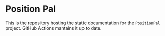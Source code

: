 # Position Pal

This is the repository hosting the static documentation for the `PositionPal` project. 
GitHub Actions mantains it up to date.
